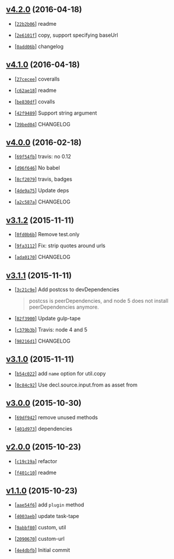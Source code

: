 <!-- 4cfed5e 1460974453000 -->

## [v4.2.0](https://github.com/reducejs/postcss-custom-url/commit/4cfed5e) (2016-04-18)

* [[`22b2b06`](https://github.com/reducejs/postcss-custom-url/commit/22b2b06)] readme

* [[`2e6101f`](https://github.com/reducejs/postcss-custom-url/commit/2e6101f)] copy, support specifying baseUrl

* [[`0add06b`](https://github.com/reducejs/postcss-custom-url/commit/0add06b)] changelog

## [v4.1.0](https://github.com/reducejs/postcss-custom-url/commit/5d24916) (2016-04-18)

* [[`27cecee`](https://github.com/reducejs/postcss-custom-url/commit/27cecee)] coveralls

* [[`c62ae18`](https://github.com/reducejs/postcss-custom-url/commit/c62ae18)] readme

* [[`be830df`](https://github.com/reducejs/postcss-custom-url/commit/be830df)] covalls

* [[`42f9489`](https://github.com/reducejs/postcss-custom-url/commit/42f9489)] Support string argument

* [[`39bed04`](https://github.com/reducejs/postcss-custom-url/commit/39bed04)] CHANGELOG

## [v4.0.0](https://github.com/reducejs/postcss-custom-url/commit/0390d2a) (2016-02-18)

* [[`69f54fb`](https://github.com/reducejs/postcss-custom-url/commit/69f54fb)] travis: no 0.12

* [[`d96f646`](https://github.com/reducejs/postcss-custom-url/commit/d96f646)] No babel

* [[`8cf2079`](https://github.com/reducejs/postcss-custom-url/commit/8cf2079)] travis, badges

* [[`4de9a75`](https://github.com/reducejs/postcss-custom-url/commit/4de9a75)] Update deps

* [[`a2c587a`](https://github.com/reducejs/postcss-custom-url/commit/a2c587a)] CHANGELOG

## [v3.1.2](https://github.com/reducejs/postcss-custom-url/commit/df68282) (2015-11-11)

* [[`0fd0b6b`](https://github.com/reducejs/postcss-custom-url/commit/0fd0b6b)] Remove test.only

* [[`9fa3112`](https://github.com/reducejs/postcss-custom-url/commit/9fa3112)] Fix: strip quotes around urls

* [[`ada0170`](https://github.com/reducejs/postcss-custom-url/commit/ada0170)] CHANGELOG

## [v3.1.1](https://github.com/reducejs/postcss-custom-url/commit/38d1b1b) (2015-11-11)

* [[`3c21c9e`](https://github.com/reducejs/postcss-custom-url/commit/3c21c9e)] Add postcss to devDependencies

    
    >postcss is peerDependencies, and node 5 does not install
    peerDependencies anymore.

* [[`82f3900`](https://github.com/reducejs/postcss-custom-url/commit/82f3900)] Update gulp-tape

* [[`c379b3b`](https://github.com/reducejs/postcss-custom-url/commit/c379b3b)] Travis: node 4 and 5

* [[`98216d1`](https://github.com/reducejs/postcss-custom-url/commit/98216d1)] CHANGELOG

## [v3.1.0](https://github.com/reducejs/postcss-custom-url/commit/5482e22) (2015-11-11)

* [[`b54c022`](https://github.com/reducejs/postcss-custom-url/commit/b54c022)] add `name` option for util.copy

* [[`0c84c92`](https://github.com/reducejs/postcss-custom-url/commit/0c84c92)] Use decl.source.input.from as asset from

## [v3.0.0](https://github.com/reducejs/postcss-custom-url/commit/86e4e31) (2015-10-30)

* [[`69df942`](https://github.com/reducejs/postcss-custom-url/commit/69df942)] remove unused methods

* [[`401d973`](https://github.com/reducejs/postcss-custom-url/commit/401d973)] dependencies

## [v2.0.0](https://github.com/reducejs/postcss-custom-url/commit/0b6dc83) (2015-10-23)

* [[`c19c19a`](https://github.com/reducejs/postcss-custom-url/commit/c19c19a)] refactor

* [[`f401c10`](https://github.com/reducejs/postcss-custom-url/commit/f401c10)] readme

## [v1.1.0](https://github.com/reducejs/postcss-custom-url/commit/75786d7) (2015-10-23)

* [[`aae54f6`](https://github.com/reducejs/postcss-custom-url/commit/aae54f6)] add `plugin` method

* [[`4003aeb`](https://github.com/reducejs/postcss-custom-url/commit/4003aeb)] update task-tape

* [[`9abbf80`](https://github.com/reducejs/postcss-custom-url/commit/9abbf80)] custom, util

* [[`2090670`](https://github.com/reducejs/postcss-custom-url/commit/2090670)] custom-url

* [[`4e4dbfb`](https://github.com/reducejs/postcss-custom-url/commit/4e4dbfb)] Initial commit

